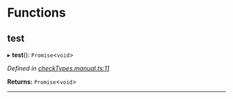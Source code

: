 

# Functions

<a id="test"></a>

##  test

▸ **test**(): `Promise`<`void`>

*Defined in [checkTypes.manual.ts:11](https://github.com/polkadot-js/api/blob/d86b9c8/packages/api/src/checkTypes.manual.ts#L11)*

**Returns:** `Promise`<`void`>

___

